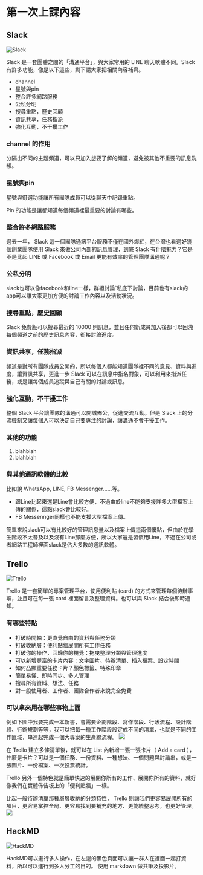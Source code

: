 # 第一次上課內容

## Slack

![Slack](http://i.imgur.com/efBrG1A.png)

Slack 是一套團體之間的「溝通平台」，與大家常用的 LINE 聊天軟體不同。Slack 有許多功能，像是以下這些，剩下請大家把相關內容補齊。

* channel
* 星號與pin
* 整合許多網路服務
* 公私分明
* 搜尋重點，歷史回顧
* 資訊共享，任務指派
* 強化互動，不干擾工作
###  channel 的作用

分隔出不同的主題頻道，可以只加入想要了解的頻道，避免被其他不重要的訊息洗頻。
### 星號與pin

星號與釘選功能讓所有團隊成員可以從聊天中記錄重點。

Pin 的功能是讓都知道每個頻道裡最重要的討論有哪些。
### 整合許多網路服務

過去一年， Slack 這一個團隊通訊平台服務不僅在國外爆紅，在台灣也看過好幾個創業團隊使用 Slack 來做公司內部的訊息管理，到底 Slack 有什麼魅力？它是不是比起 LINE 或 Facebook 或 Email 更能有效率的管理團隊溝通呢？
### 公私分明

slack也可以像facebook和line一樣，群組討論ˋ私底下討論，目前也有slack的app可以讓大家更加方便的討論工作內容以及活動狀況。

### 搜尋重點，歷史回顧

Slack 免費版可以搜尋最近的 10000 則訊息，並且任何新成員加入後都可以回溯每個頻道之前的歷史訊息內容，銜接討論進度。
### 資訊共享，任務指派

頻道是對所有團隊成員公開的，所以每個人都能知道團隊裡不同的意見、資料與進度，讓資訊共享，更進一步 Slack 可以在訊息中指名對象，可以利用來指派任務，或是讓每個成員追蹤與自己有關的討論或訊息。
### 強化互動，不干擾工作

整個 Slack 平台讓團隊的溝通可以開誠佈公，促進交流互動。但是 Slack 上的分流機制又讓每個人可以決定自己要專注的討論，讓溝通不會干擾工作。



### 其他的功能

1. blahblah
2. blahblah

### 與其他通訊軟體的比較

比如說 WhatsApp, LINE, FB Messenger......等。
* 跟Line比起來還是Line會比較方便，不過由於line不能夠支援許多大型檔案上傳的關係，這點slack會比較好。
* FB Messennger同樣也不能支援大型檔案上傳。

簡單來說slack可以有比較好的管理訊息量以及檔案上傳這兩個優點，但由於在學生階段不太普及以及沒有Line那麼方便，所以大家還是習慣用Line，不過在公司或者網路工程師裡面slack是佔大多數的通訊軟體。
## Trello

![Trello](http://i.imgur.com/IWE5zoA.png)

Trello 是一套簡單的專案管理平台，使用便利貼 (card) 的方式來管理每個待辦事項，並且可在每一張 card 裡面留言及整理資料。也可以與 Slack 結合後即時通知。

### 有哪些特點

* 打破時間軸：更直覺自由的資料與任務分類
* 打破收納層：便利貼牆展開所有工作任務
*  打破你的操作，回歸你的視覺：拖曳整理分類與管理進度
* 可以新增豐富的卡片內容：文字圖片、待辦清單、插入檔案、設定時間
* 如何凸顯重要任務卡片？顏色標籤、特殊印章
* 簡單易懂、即時同步、多人管理
* 搜尋所有資料、想法、任務
*  對一般使用者、工作者、團隊合作者來說完全免費



### 可以拿來用在哪些事物上面
例如下圖中我要完成一本新書，會需要企劃階段、寫作階段、行政流程、設計階段、行銷規劃等等，我可以把每一種工作階段設定成不同的清單，也就是不同的工作區域，串連起完成一個大專案的生產線流程。
![ ](http://4.bp.blogspot.com/-CC2S6Rk_4S0/VXUlMhhj5rI/AAAAAAAEXO4/42lOz0b__J4/s1600/Trello-02.png)

在 Trello 建立多條清單後，就可以在 List 內新增一張一張卡片（ Add a card ），什麼是卡片？可以是一個任務、一份資料、一種想法、一個問題與討論串，或是一張圖片、一份檔案、一次投票統計。

Trello 另外一個特色就是簡單快速的展開你所有的工作、展開你所有的資料，就好像我們在實體佈告板上的「便利貼牆」一樣。

比起一般待辦清單那種層層收納的分類特性， Trello 則讓我們更容易展開所有的項目，更容易掌控全局、更容易找到要補充的地方、更能統整思考，也更好管理。
![](http://2.bp.blogspot.com/-04oo6AKxzFI/VXUlNTl_4_I/AAAAAAAEXO0/A0Yda0xEnvE/s1600/Trello-03.png)



## HackMD

![HackMD](http://i.imgur.com/fDJDRkD.png)


HackMD可以進行多人操作，在左邊的黑色頁面可以讓一群人在裡面一起打資料，所以可以進行到多人分工的目的。
使用 markdown 做共筆及投影片。


